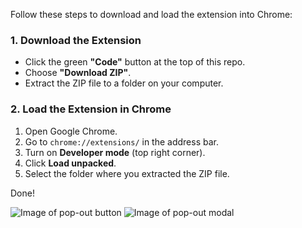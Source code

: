Follow these steps to download and load the extension into Chrome:

### 1. Download the Extension

- Click the green **"Code"** button at the top of this repo.
- Choose **"Download ZIP"**.
- Extract the ZIP file to a folder on your computer.

### 2. Load the Extension in Chrome

1. Open Google Chrome.
2. Go to `chrome://extensions/` in the address bar.
3. Turn on **Developer mode** (top right corner).
4. Click **Load unpacked**.
5. Select the folder where you extracted the ZIP file.

Done!

![Image of pop-out button](https://i.imgur.com/cmxWKvG.png)
![Image of pop-out modal](https://i.imgur.com/TZ3JWVk.png)
